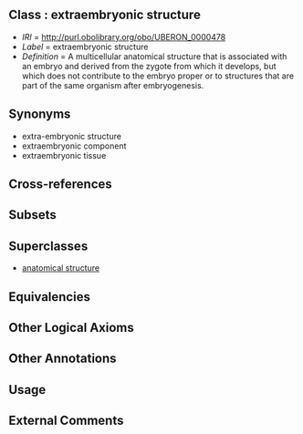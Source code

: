 
## Class : extraembryonic structure

 * *IRI* = http://purl.obolibrary.org/obo/UBERON_0000478
 * *Label* = extraembryonic structure
 * *Definition* = A multicellular anatomical structure that is associated with an embryo and derived from the zygote from which it develops, but which does not contribute to the embryo proper or to structures that are part of the same organism after embryogenesis.

## Synonyms

 * extra-embryonic structure
 * extraembryonic component
 * extraembryonic tissue

## Cross-references


## Subsets


## Superclasses

 * [anatomical structure](../../UBERON/61/UBERON_0000061.md)

## Equivalencies


## Other Logical Axioms


## Other Annotations


## Usage


## External Comments

